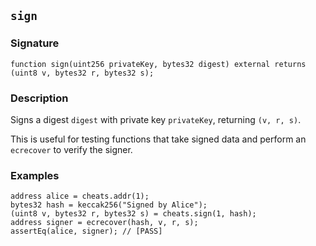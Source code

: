 ## `sign`

### Signature

```solidity
function sign(uint256 privateKey, bytes32 digest) external returns (uint8 v, bytes32 r, bytes32 s);
```

### Description

Signs a digest `digest` with private key `privateKey`, returning `(v, r, s)`.

This is useful for testing functions that take signed data and perform an `ecrecover` to verify the signer.

### Examples

```solidity
address alice = cheats.addr(1);
bytes32 hash = keccak256("Signed by Alice");
(uint8 v, bytes32 r, bytes32 s) = cheats.sign(1, hash);
address signer = ecrecover(hash, v, r, s);
assertEq(alice, signer); // [PASS]
```
